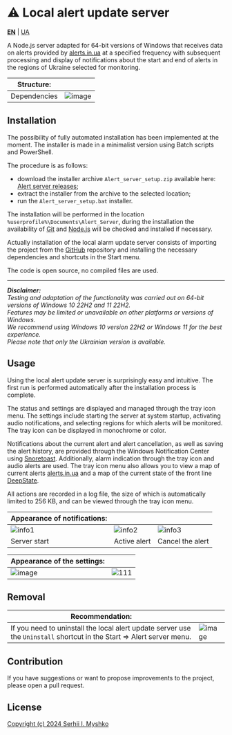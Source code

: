 # ⚠ Local alert update server

**[EN](https://github.com/sergeiown/Alert_Server/blob/main/README.md)** | [UA](https://github.com/sergeiown/Alert_Server/blob/main/README-UA.md)

A Node.js server adapted for 64-bit versions of Windows that receives data on alerts provided by [alerts.in.ua](https://alerts.in.ua/) at a specified frequency with subsequent processing and display of notifications about the start and end of alerts in the regions of Ukraine selected for monitoring.


| Structure: |  |
| --- | --- |
| Dependencies | ![image](https://github.com/sergeiown/Alert_Server/assets/112722061/00b6e92c-2bad-459b-ac07-1b8bfc5adba5) |

## Installation

The possibility of fully automated installation has been implemented at the moment. The installer is made in a minimalist version using Batch scripts and PowerShell.

The procedure is as follows:
- download the installer archive `Alert_server_setup.zip` available here: [Alert server releases](https://github.com/sergeiown/Alert_Server/releases);
- extract the installer from the archive to the selected location;
- run the `Alert_server_setup.bat` installer.

The installation will be performed in the location `%userprofile%\Documents\Alert_Server`, during the installation the availability of [Git](https://git-scm.com/) and [Node.js](https://nodejs.org/en) will be checked and installed if necessary.

Actually installation of the local alarm update server consists of importing the project from the [GitHub](https://github.com/sergeiown/Alert_Server) repository and installing the necessary dependencies and shortcuts in the Start menu.

The code is open source, no compiled files are used.

---
***Disclaimer:***  
*Testing and adaptation of the functionality was carried out on 64-bit versions of Windows 10 22H2 and 11 22H2.*  
*Features may be limited or unavailable on other platforms or versions of Windows.*  
*We recommend using Windows 10 version 22H2 or Windows 11 for the best experience.*  
*Please note that only the Ukrainian version is available.*

## Usage

Using the local alert update server is surprisingly easy and intuitive. The first run is performed automatically after the installation process is complete.

The status and settings are displayed and managed through the tray icon menu. The settings include starting the server at system startup, activating audio notifications, and selecting regions for which alerts will be monitored. The tray icon can be displayed in monochrome or color. 

Notifications about the current alert and alert cancellation, as well as saving the alert history, are provided through the Windows Notification Center using [Snoretoast](https://github.com/KDE/snoretoast). Additionally, alarm indication through the tray icon and audio alerts are used. The tray icon menu also allows you to view a map of current alerts [alerts.in.ua](https://alerts.in.ua/) and a map of the current state of the front line [DeepState](https://deepstatemap.live).

All actions are recorded in a log file, the size of which is automatically limited to 256 KB, and can be viewed through the tray icon menu.

| Appearance of notifications:  |||
| --- | --- | --- |
| ![info1](https://github.com/sergeiown/Alert_Server/assets/112722061/9e0bdb50-229f-4616-8425-9e7c390c104a) | ![info2](https://github.com/sergeiown/Alert_Server/assets/112722061/4ef3c9a4-9b1a-4023-89d0-267e4b5afc48) | ![info3](https://github.com/sergeiown/Alert_Server/assets/112722061/1ab1e93c-bb93-4d1c-be27-9918a6252ad4) |
| Server start                  | Active alert                      | Cancel the alert |

| Appearance of the settings:  ||
| --- | --- |
| ![image](https://github.com/sergeiown/Alert_Server/assets/112722061/509d25bc-8f07-4e8d-9f7d-4795b7830238) | ![111](https://github.com/sergeiown/Alert_Server/assets/112722061/b4cf4c28-d45b-47ae-af6f-a4f84befa665) | 
## Removal

| Recommendation: |  |
| --- | --- |
| If you need to uninstall the local alert update server use the `Uninstall` shortcut in the Start => Alert server menu. | ![image](https://github.com/sergeiown/Alert_Server/assets/112722061/139ee2ee-e07c-44b7-b2a2-4e42c8542dea) |

## Contribution

If you have suggestions or want to propose improvements to the project, please open a pull request.

## License

[Copyright (c) 2024 Serhii I. Myshko](https://github.com/sergeiown/Current_Alert/blob/main/LICENSE)
